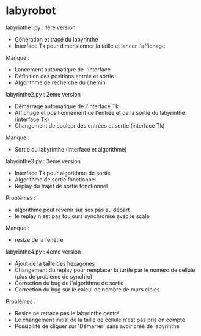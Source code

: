 # labyrobot
labyrinthe1.py : 1ère version
  - Génération et tracé du labyrinthe
  - Interface Tk pour dimensionner la taille et lancer l'affichage

Manque :
  - Lancement automatique de l'interface
  - Définition des positions entrée et sortie
  - Algorithme de recherche du chemin


labyrinthe2.py : 2ème version
  - Démarrage automatique de l'interface Tk
  - Affichage et positionnement de l'entrée et de la sortie du labyrinthe (interface Tk)
  - Changement de couleur des entrées et sortie (interface Tk)
  
Manque :
  - Sortie du labyrinthe (interface et algorithme)


labyrinthe3.py : 3ème version
  - Interface Tk pour algorithme de sortie
  - Algorithme de sortie fonctionnel
  - Replay du trajet de sortie fonctionnel

Problèmes :
  - algorithme peut revenir sur ses pas au départ
  - le replay n'est pas toujours synchronisé avec le scale

Manque :
  - resize de la fenêtre


labyrinthe4.py : 4ème version
  - Ajout de la taille des hexagones
  - Changement du replay pour remplacer la turtle par le numéro de cellule (plus de problème de synchro)
  - Correction du bug de l'algorithme de sortie
  - Correction du bug sur le calcul de nombre de murs cibles

Problèmes :
  - Resize ne retrace pas le labyrinthe centré
  - Le changement initial de la taille de cellule n'est pas pris en compte
  - Possibilité de cliquer sur 'Démarrer' sans avoir créé de labyrinthe 

